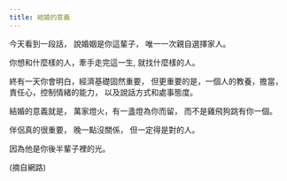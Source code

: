 ```yaml
---
title: 結婚的意義
---
```


今天看到一段話，
說婚姻是你這輩子，
唯一一次親自選擇家人。

你想和什麼樣的人，牽手走完這一生,
就找什麼樣的人。

終有一天你會明白，經濟基礎固然重要，
但更重要的是，一個人的教養，擔當，責任心，控制情緒的能力，
以及說話方式和處事態度。

結婚的意義就是，
萬家燈火，有一盞燈為你而留，
而不是雞飛狗跳有你一個。

伴侶真的很重要，
晚一點沒關係，
但一定得是對的人。

因為他是你後半輩子裡的光。

(摘自網路)
